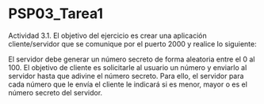 # PSP03_Tarea1
Actividad 3.1. El objetivo del ejercicio es crear una aplicación cliente/servidor que se comunique por el puerto 2000 y realice lo siguiente:

El servidor debe generar un número secreto de forma aleatoria entre el 0 al 100. El objetivo de cliente es solicitarle al usuario un número y enviarlo al servidor hasta que adivine el número secreto. Para ello, el servidor para cada número que le envía el cliente le indicará si es menor, mayor o es el número secreto del servidor. 
